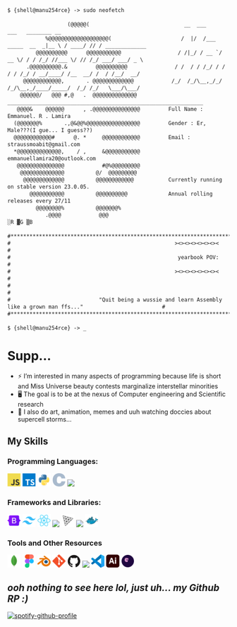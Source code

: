  ```
$ {shell@manu254rce} -> sudo neofetch

                    (@@@@@(                              __  ___                 ___   ________ __               
             %@@@@@@@@@@@@@@@@@@@(                      /  |/  /___ _____  __  _|__ \ / ____/ // / _____________ 
          @@@@@@@@@@      @@@@@@@@@@@                  / /|_/ / __ `/ __ \/ / / /_/ //___ \/ // /_/ ___/ ___/ _ \
       .@@@@@@@@@@.&         @@@@@@@@@@               / /  / / /_/ / / / / /_/ / __/____/ /__  __/ /  / /__/  __/
      @@@@@@@@@@@@,       . @@@@@@@@@@@@@            /_/  /_/\__,_/_/ /_/\__,_/____/_____/  /_/ /_/   \___/\___/
     @@@@@@/   @@@ #,@   .  @@@@@@@@@@@@@@          ______________________________________________________________
    @@@@&    @@@@@@      , .@@@@@@@@@@@@@@@         Full Name : Emmanuel. R . Lamira  
   (@@@@@@@%       .,@&@@%@@@@@@@@@@@@@@@@@         Gender : Er, Male???(I gue... I guess??) 
   @@@@@@@@@@@@#      @. *     @@@@@@@@@@@@         Email : straussmoabit@gmail.com
   *@@@@@@@@@@@@@@,    / ,     &@@@@@@@@@@@                 emmanuellamira20@outlook.com
    @@@@@@@@@@@@@@@            #@%@@@@@@@@@         
     @@@@@@@@@@@@@@          @/  @@@@@@@@@ 
      @@@@@@@@@@@@@          @@@@@@@@@@@@           Currently running on stable version 23.0.05.
        @@@@@@@@@@@          @@@@@@@@@@             Annual rolling releases every 27/11
          @@@@@@@@%          @@@@@@@%              
             .@@@@            @@@                                                                               ░R ▓G ▒B
        
#*********************************************************************************************************************#
#                                                    ><><><><><><><                                                   #
#                                                     yearbook POV:                                                   #
#                                                    ><><><><><><><                                                   #
#                                                                                                                     #
#                            "Quit being a wussie and learn Assembly like a grown man ffs..."                         #
#*********************************************************************************************************************#

$ {shell@manu254rce} -> _
```
# Supp...

- ⚡ I’m interested in many aspects of programming because life is short and
     Miss Universe beauty contests marginalize interstellar minorities    
- 🖥️ The goal is to be at the nexus of Computer engineering and Scientific research
- 🎨 I also do art, animation, memes and uuh watching doccies about supercell storms...   

## My Skills
  
  ### Programming Languages:
  <div>
  <img src="https://github.com/devicons/devicon/blob/master/icons/javascript/javascript-original.svg" width="30">
  <img src="https://github.com/devicons/devicon/blob/master/icons/typescript/typescript-original.svg" width="30">
  <img src="https://github.com/devicons/devicon/blob/master/icons/python/python-original.svg" width="30!">
  <img src="https://github.com/devicons/devicon/blob/master/icons/c/c-original.svg" width="30">
  <img src="https://github.com/user-attachments/assets/b5a4ae5d-bab7-472b-be84-4f66dc81ffda" width="30">
  <!--   <img src="https://github.com/devicons/devicon/blob/master/icons/matlab/matlab-original.svg" width="30"> -->
  <!--   <img src="https://github.com/vscode-icons/vscode-icons/blob/master/icons/file_type_wolfram.svg" width="30">  -->
  
  </div>
  
  ### Frameworks and Libraries:
  <div>
  <img src="https://github.com/devicons/devicon/blob/master/icons/bootstrap/bootstrap-original.svg" width='30'>
  <img src="https://github.com/devicons/devicon/blob/master/icons/tailwindcss/tailwindcss-original.svg" width="30"/>
  <img src="https://github.com/devicons/devicon/blob/master/icons/react/react-original.svg" width="30">
  <img src="https://user-images.githubusercontent.com/69007849/169610591-06f62e53-18b9-467c-8179-73fe60f654da.svg" width='30'>
  <img src='https://github.com/devicons/devicon/blob/master/icons/threejs/threejs-original.svg' width='30'>
  <img src='https://events.umich.edu/media/cache/event_large_lightbox/media/attachments/2024/03/event_119956_original-1.png' width='30'>
<!--   <img src="https://github.com/devicons/devicon/blob/master/icons/tensorflow/tensorflow-original.svg" width="30"> -->
<!--   <img src="https://github.com/devicons/devicon/blob/master/icons/pytorch/pytorch-original.svg" width="30">   -->
  <img src="https://github.com/devicons/devicon/blob/master/icons/docker/docker-original.svg" width="30">  
  </div>
  
  ### Tools and Other Resources
  <div>
<!--   <img src="https://github.com/devicons/devicon/blob/master/icons/firebase/firebase-plain.svg" width="30"/> -->
  <img src="https://github.com/devicons/devicon/blob/master/icons/mongodb/mongodb-original.svg" width="30" >
  <img src="https://github.com/devicons/devicon/blob/master/icons/figma/figma-original.svg" width="30"/>
  <img src="https://github.com/devicons/devicon/blob/master/icons/blender/blender-original.svg" width="30">
  <img src="https://github.com/devicons/devicon/blob/master/icons/git/git-original.svg" width="30">
  <img src="https://github.com/devicons/devicon/blob/master/icons/github/github-original.svg" width="30">
  <img src="https://user-images.githubusercontent.com/69007849/169611241-5d97d5d1-ced4-4c89-a75b-c8dd30e66542.svg" width="30">
  <img src="https://github.com/devicons/devicon/blob/master/icons/vscode/vscode-original.svg" width="30"/>
  <img src="https://github.com/devicons/devicon/blob/master/icons/illustrator/illustrator-plain.svg" width="30">
  <img src="https://github.com/devicons/devicon/blob/master/icons/aftereffects/aftereffects-original.svg" width='30'/>
  </div>

## *ooh nothing to see here lol, just uh... my Github RP :)*

[![spotify-github-profile](https://spotify-github-profile.kittinanx.com/api/view?uid=31ugynm3kksoe6fignr7cuqnampi&cover_image=true&theme=natemoo-re&show_offline=false&background_color=000000&interchange=false&bar_color=8c00ff&bar_color_cover=true)](https://github.com/kittinan/spotify-github-profile)

<!---
## Oh, look here are some cool stats I like
  
 [![Top Langs](https://github-readme-stats.vercel.app/api/top-langs/?username=Manu254rce&layout=compact&theme=vision-friendly-dark)](https://github.com/anuraghazra/github-readme-stats)

  <figure><embed src="https://wakatime.com/share/@manu254rce/8a263afc-5b75-41d4-8fa2-549b2242058d.svg"></embed></figure>
<!---
Manu254rce/Manu254rce is a ✨ special ✨ repository because its `README.md` (this file) appears on your GitHub profile.
You can click the Preview link to take a look at your changes.
--->
